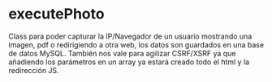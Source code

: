 executePhoto
============

Class para poder capturar la IP/Navegador de un usuario mostrando una imagen, pdf o redirigiendo a otra web, los datos son guardados en una base de datos MySQL.
También nos vale para agilizar CSRF/XSRF ya que añadiendo los parámetros en un array ya estará creado todo el html y la redirección JS.
